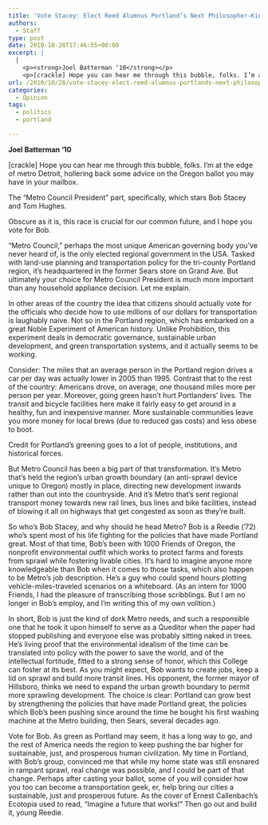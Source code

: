 ```yaml
---
title: 'Vote Stacey: Elect Reed Alumnus Portland’s Next Philosopher-King'
authors: 
  - Staff
type: post
date: 2010-10-28T17:46:55+00:00
excerpt: |
  |
    <p><strong>Joel Batterman ‘10</strong></p>
    <p>[crackle] Hope you can hear me through this bubble, folks. I’m at the edge of metro Detroit, hollering back some advice on the Oregon ballot you may have in your mailbox.</p>
url: /2010/10/28/vote-stacey-elect-reed-alumnus-portlands-next-philosopher-king/
categories:
  - Opinion
tags:
  - politics
  - portland

---
```

**Joel Batterman ‘10**

[crackle] Hope you can hear me through this bubble, folks. I’m at the edge of metro Detroit, hollering back some advice on the Oregon ballot you may have in your mailbox. 

The “Metro Council President” part, specifically, which stars Bob Stacey and Tom Hughes.
  
Obscure as it is, this race is crucial for our common future, and I hope you vote for Bob.

“Metro Council,” perhaps the most unique American governing body you’ve never heard of, is the only elected regional government in the USA. Tasked with land-use planning and transportation policy for the tri-county Portland region, it’s headquartered in the former Sears store on Grand Ave. But ultimately your choice for Metro Council President is much more important than any household appliance decision. Let me explain.

In other areas of the country the idea that citizens should actually vote for the officials who decide how to use millions of our dollars for transportation is laughably naive. Not so in the Portland region, which has embarked on a great Noble Experiment of American history. Unlike Prohibition, this experiment deals in democratic governance, sustainable urban development, and green transportation systems, and it actually seems to be working.

Consider: The miles that an average person in the Portland region drives a car per day was actually lower in 2005 than 1995. Contrast that to the rest of the country: Americans drove, on average, one thousand miles more per person per year. Moreover, going green hasn’t hurt Portlanders’ lives. The transit and bicycle facilities here make it fairly easy to get around in a healthy, fun and inexpensive manner. More sustainable communities leave you more money for local brews (due to reduced gas costs) and less obese to boot.

Credit for Portland’s greening goes to a lot of people, institutions, and historical forces.
  
But Metro Council has been a big part of that transformation. It’s Metro that’s held the region’s urban growth boundary (an anti-sprawl device unique to Oregon) mostly in place, directing new development inwards rather than out into the countryside. And it’s Metro that’s sent regional transport money towards new rail lines, bus lines and bike facilities, instead of blowing it all on highways that get congested as soon as they’re built.

So who’s Bob Stacey, and why should he head Metro? Bob is a Reedie (’72) who’s spent most of his life fighting for the policies that have made Portland great. Most of that time, Bob’s been with 1000 Friends of Oregon, the nonprofit environmental outfit which works to protect farms and forests from sprawl while fostering livable cities. It’s hard to imagine anyone more knowledgeable than Bob when it comes to those tasks, which also happen to be Metro’s job description. He’s a guy who could spend hours plotting vehicle-miles-traveled scenarios on a whiteboard. (As an intern for 1000 Friends, I had the pleasure of transcribing those scribblings. But I am no longer in Bob’s employ, and I’m writing this of my own volition.)

In short, Bob is just the kind of dork Metro needs, and such a responsible one that he took it upon himself to serve as a Queditor when the paper had stopped publishing and everyone else was probably sitting naked in trees. He’s living proof that the environmental idealism of the time can be translated into policy with the power to save the world, and of the intellectual fortitude, fitted to a strong sense of honor, which this College can foster at its best. As you might expect, Bob wants to create jobs, keep a lid on sprawl and build more transit lines. His opponent, the former mayor of Hillsboro, thinks we need to expand the urban growth boundary to permit more sprawling development. The choice is clear: Portland can grow best by strengthening the policies that have made Portland great, the policies which Bob’s been pushing since around the time he bought his first washing machine at the Metro building, then Sears, several decades ago.

Vote for Bob. As green as Portland may seem, it has a long way to go, and the rest of America needs the region to keep pushing the bar higher for sustainable, just, and prosperous human civilization. My time in Portland, with Bob’s group, convinced me that while my home state was still ensnared in rampant sprawl, real change was possible, and I could be part of that change. Perhaps after casting your ballot, some of you will consider how you too can become a transportation geek, er, help bring our cities a sustainable, just and prosperous future. As the cover of Ernest Callenbach’s Ecotopia used to read, “Imagine a future that works!” Then go out and build it, young Reedie.